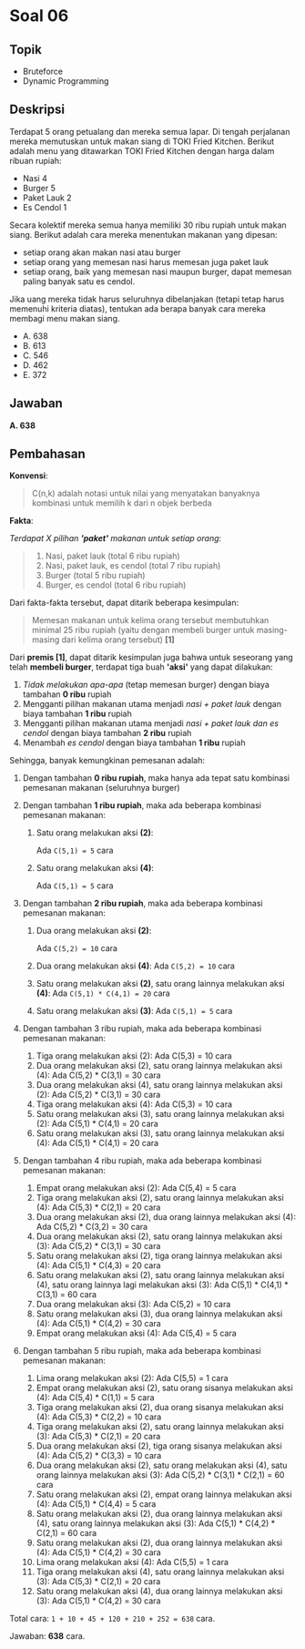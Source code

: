 # Soal 06

## Topik

* Bruteforce
* Dynamic Programming

## Deskripsi

Terdapat 5 orang petualang dan mereka semua lapar. Di tengah perjalanan mereka memutuskan untuk makan siang di TOKI Fried Kitchen. Berikut adalah menu yang ditawarkan TOKI Fried Kitchen dengan harga dalam ribuan rupiah:

* Nasi          4
* Burger        5
* Paket Lauk    2
* Es Cendol     1

Secara kolektif mereka semua hanya memiliki 30 ribu rupiah untuk makan siang. 
Berikut adalah cara mereka menentukan makanan yang dipesan:

* setiap orang akan makan nasi atau burger
* setiap orang yang memesan nasi harus memesan juga paket lauk
* setiap orang, baik yang memesan nasi maupun burger, dapat memesan paling banyak satu es cendol.

Jika uang mereka tidak harus seluruhnya dibelanjakan (tetapi tetap harus memenuhi kriteria diatas), tentukan ada berapa banyak cara mereka membagi menu makan siang.

* A. 638
* B. 613
* C. 546
* D. 462
* E. 372

## Jawaban
**A. 638**

## Pembahasan

**Konvensi**:

> C(n,k) adalah notasi untuk nilai yang menyatakan banyaknya kombinasi untuk memilih k dari n objek berbeda

**Fakta**:

*Terdapat X pilihan __'paket'__ makanan untuk setiap orang*:

> 1. Nasi, paket lauk (total 6 ribu rupiah)
> 2. Nasi, paket lauk, es cendol (total 7 ribu rupiah)
> 3. Burger (total 5 ribu rupiah)
> 4. Burger, es cendol (total 6 ribu rupiah)

Dari fakta-fakta tersebut, dapat ditarik beberapa kesimpulan:

> Memesan makanan untuk kelima orang tersebut membutuhkan minimal 25 ribu rupiah (yaitu dengan membeli burger untuk masing-masing dari kelima orang tersebut) **[1]**

Dari **premis [1]**, dapat ditarik kesimpulan juga bahwa untuk seseorang yang telah **membeli burger**, terdapat tiga buah **'aksi'** yang dapat dilakukan:

1. *Tidak melakukan apa-apa* (tetap memesan burger) dengan biaya tambahan **0 ribu** rupiah
2. Mengganti pilihan makanan utama menjadi *nasi + paket lauk* dengan biaya tambahan **1 ribu** rupiah
3. Mengganti pilihan makanan utama menjadi *nasi + paket lauk dan es cendol* dengan biaya tambahan **2 ribu** rupiah
4. Menambah *es cendol* dengan biaya tambahan **1 ribu** rupiah

Sehingga, banyak kemungkinan pemesanan adalah:

1.  Dengan tambahan **0 ribu rupiah**, maka hanya ada tepat satu kombinasi pemesanan makanan (seluruhnya burger)
2.  Dengan tambahan **1 ribu rupiah**, maka ada beberapa kombinasi pemesanan makanan:
    1.  Satu orang melakukan aksi **(2)**:
        
        Ada `C(5,1) = 5` cara
        
    2.  Satu orang melakukan aksi **(4)**:
        
        Ada `C(5,1) = 5` cara
        
3.  Dengan tambahan **2 ribu rupiah**, maka ada beberapa kombinasi pemesanan makanan:
    1.  Dua orang melakukan aksi **(2)**:
        
        Ada `C(5,2) = 10` cara
        
    2.  Dua orang melakukan aksi **(4)**:
        Ada `C(5,2) = 10` cara
    3.  Satu orang melakukan aksi **(2)**, satu orang lainnya melakukan aksi **(4)**:
        Ada `C(5,1) * C(4,1) = 20` cara
    4.  Satu orang melakukan aksi **(3)**:
        Ada `C(5,1) = 5` cara

4.  Dengan tambahan 3 ribu rupiah, maka ada beberapa kombinasi pemesanan makanan:
    1.  Tiga orang melakukan aksi (2): 
        Ada C(5,3) = 10 cara
    2.  Dua orang melakukan aksi (2), satu orang lainnya melakukan aksi (4): 
        Ada C(5,2) * C(3,1) = 30 cara
    3.  Dua orang melakukan aksi (4), satu orang lainnya melakukan aksi (2): 
        Ada C(5,2) * C(3,1) = 30 cara
    4.  Tiga orang melakukan aksi (4): 
        Ada C(5,3) = 10 cara
    5.  Satu orang melakukan aksi (3), satu orang lainnya melakukan aksi (2): 
        Ada C(5,1) * C(4,1) = 20 cara
    6.  Satu orang melakukan aksi (3), satu orang lainnya melakukan aksi (4): 
        Ada C(5,1) * C(4,1) = 20 cara

5.  Dengan tambahan 4 ribu rupiah, maka ada beberapa kombinasi pemesanan makanan:
    1.  Empat orang melakukan aksi (2): 
        Ada C(5,4) = 5 cara
    2.  Tiga orang melakukan aksi (2), satu orang lainnya melakukan aksi (4): 
        Ada C(5,3) * C(2,1) = 20 cara
    3.  Dua orang melakukan aksi (2), dua orang lainnya melakukan aksi (4): 
        Ada C(5,2) * C(3,2) = 30 cara
    4.  Dua orang melakukan aksi (2), satu orang lainnya melakukan aksi (3): 
        Ada C(5,2) * C(3,1) = 30 cara
    5.  Satu orang melakukan aksi (2), tiga orang lainnya melakukan aksi (4): 
        Ada C(5,1) * C(4,3) = 20 cara
    6.  Satu orang melakukan aksi (2), satu orang lainnya melakukan aksi (4), satu orang lainnya lagi melakukan aksi (3): 
        Ada C(5,1) * C(4,1) * C(3,1) = 60 cara
    7.  Dua orang melakukan aksi (3): 
        Ada C(5,2) = 10 cara
    8.  Satu orang melakukan aksi (3), dua orang lainnya melakukan aksi (4): 
        Ada C(5,1) * C(4,2) = 30 cara
    9.  Empat orang melakukan aksi (4): 
        Ada C(5,4) = 5 cara

6.  Dengan tambahan 5 ribu rupiah, maka ada beberapa kombinasi pemesanan makanan:
    1.  Lima orang melakukan aksi (2): 
        Ada C(5,5) = 1 cara
    2.  Empat orang melakukan aksi (2), satu orang sisanya melakukan aksi (4): 
        Ada C(5,4) * C(1,1) = 5 cara
    3.  Tiga orang melakukan aksi (2), dua orang sisanya melakukan aksi (4): 
        Ada C(5,3) * C(2,2) = 10 cara
    4.  Tiga orang melakukan aksi (2), satu orang lainnya melakukan aksi (3): 
        Ada C(5,3) * C(2,1) = 20 cara
    5.  Dua orang melakukan aksi (2), tiga orang sisanya melakukan aksi (4): 
        Ada C(5,2) * C(3,3) = 10 cara
    6.  Dua orang melakukan aksi (2), satu orang melakukan aksi (4), satu orang lainnya melakukan aksi (3): 
        Ada C(5,2) * C(3,1) * C(2,1) = 60 cara
    7.  Satu orang melakukan aksi (2), empat orang lainnya melakukan aksi (4): 
        Ada C(5,1) * C(4,4) = 5 cara
    8.  Satu orang melakukan aksi (2), dua orang lainnya melakukan aksi (4), satu orang lainnya melakukan aksi (3): 
        Ada C(5,1) * C(4,2) * C(2,1) = 60 cara
    9.  Satu orang melakukan aksi (2), dua orang lainnya melakukan aksi (4): 
        Ada C(5,1) * C(4,2) = 30 cara
    10. Lima orang melakukan aksi (4): 
        Ada C(5,5) = 1 cara
    11. Tiga orang melakukan aksi (4), satu orang lainnya melakukan aksi (3): 
        Ada C(5,3) * C(2,1) = 20 cara
    12. Satu orang melakukan aksi (4), dua orang lainnya melakukan aksi (3): 
        Ada C(5,1) * C(4,2) = 30 cara

Total cara: `1 + 10 + 45 + 120 + 210 + 252 = 638` cara.

Jawaban: **638** cara.
